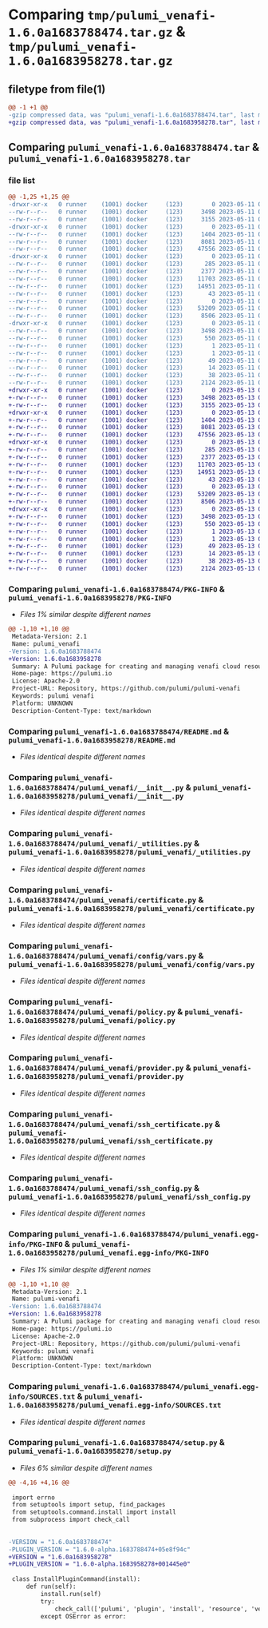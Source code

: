 # Comparing `tmp/pulumi_venafi-1.6.0a1683788474.tar.gz` & `tmp/pulumi_venafi-1.6.0a1683958278.tar.gz`

## filetype from file(1)

```diff
@@ -1 +1 @@
-gzip compressed data, was "pulumi_venafi-1.6.0a1683788474.tar", last modified: Thu May 11 07:06:20 2023, max compression
+gzip compressed data, was "pulumi_venafi-1.6.0a1683958278.tar", last modified: Sat May 13 06:16:09 2023, max compression
```

## Comparing `pulumi_venafi-1.6.0a1683788474.tar` & `pulumi_venafi-1.6.0a1683958278.tar`

### file list

```diff
@@ -1,25 +1,25 @@
-drwxr-xr-x   0 runner    (1001) docker     (123)        0 2023-05-11 07:06:20.383923 pulumi_venafi-1.6.0a1683788474/
--rw-r--r--   0 runner    (1001) docker     (123)     3498 2023-05-11 07:06:20.383923 pulumi_venafi-1.6.0a1683788474/PKG-INFO
--rw-r--r--   0 runner    (1001) docker     (123)     3155 2023-05-11 07:06:19.000000 pulumi_venafi-1.6.0a1683788474/README.md
-drwxr-xr-x   0 runner    (1001) docker     (123)        0 2023-05-11 07:06:20.383923 pulumi_venafi-1.6.0a1683788474/pulumi_venafi/
--rw-r--r--   0 runner    (1001) docker     (123)     1404 2023-05-11 07:06:19.000000 pulumi_venafi-1.6.0a1683788474/pulumi_venafi/__init__.py
--rw-r--r--   0 runner    (1001) docker     (123)     8081 2023-05-11 07:06:19.000000 pulumi_venafi-1.6.0a1683788474/pulumi_venafi/_utilities.py
--rw-r--r--   0 runner    (1001) docker     (123)    47556 2023-05-11 07:06:19.000000 pulumi_venafi-1.6.0a1683788474/pulumi_venafi/certificate.py
-drwxr-xr-x   0 runner    (1001) docker     (123)        0 2023-05-11 07:06:20.383923 pulumi_venafi-1.6.0a1683788474/pulumi_venafi/config/
--rw-r--r--   0 runner    (1001) docker     (123)      285 2023-05-11 07:06:19.000000 pulumi_venafi-1.6.0a1683788474/pulumi_venafi/config/__init__.py
--rw-r--r--   0 runner    (1001) docker     (123)     2377 2023-05-11 07:06:19.000000 pulumi_venafi-1.6.0a1683788474/pulumi_venafi/config/vars.py
--rw-r--r--   0 runner    (1001) docker     (123)    11703 2023-05-11 07:06:19.000000 pulumi_venafi-1.6.0a1683788474/pulumi_venafi/policy.py
--rw-r--r--   0 runner    (1001) docker     (123)    14951 2023-05-11 07:06:19.000000 pulumi_venafi-1.6.0a1683788474/pulumi_venafi/provider.py
--rw-r--r--   0 runner    (1001) docker     (123)       43 2023-05-11 07:06:19.000000 pulumi_venafi-1.6.0a1683788474/pulumi_venafi/pulumi-plugin.json
--rw-r--r--   0 runner    (1001) docker     (123)        0 2023-05-11 07:06:19.000000 pulumi_venafi-1.6.0a1683788474/pulumi_venafi/py.typed
--rw-r--r--   0 runner    (1001) docker     (123)    53209 2023-05-11 07:06:19.000000 pulumi_venafi-1.6.0a1683788474/pulumi_venafi/ssh_certificate.py
--rw-r--r--   0 runner    (1001) docker     (123)     8506 2023-05-11 07:06:19.000000 pulumi_venafi-1.6.0a1683788474/pulumi_venafi/ssh_config.py
-drwxr-xr-x   0 runner    (1001) docker     (123)        0 2023-05-11 07:06:20.383923 pulumi_venafi-1.6.0a1683788474/pulumi_venafi.egg-info/
--rw-r--r--   0 runner    (1001) docker     (123)     3498 2023-05-11 07:06:20.000000 pulumi_venafi-1.6.0a1683788474/pulumi_venafi.egg-info/PKG-INFO
--rw-r--r--   0 runner    (1001) docker     (123)      550 2023-05-11 07:06:20.000000 pulumi_venafi-1.6.0a1683788474/pulumi_venafi.egg-info/SOURCES.txt
--rw-r--r--   0 runner    (1001) docker     (123)        1 2023-05-11 07:06:20.000000 pulumi_venafi-1.6.0a1683788474/pulumi_venafi.egg-info/dependency_links.txt
--rw-r--r--   0 runner    (1001) docker     (123)        1 2023-05-11 07:06:20.000000 pulumi_venafi-1.6.0a1683788474/pulumi_venafi.egg-info/not-zip-safe
--rw-r--r--   0 runner    (1001) docker     (123)       49 2023-05-11 07:06:20.000000 pulumi_venafi-1.6.0a1683788474/pulumi_venafi.egg-info/requires.txt
--rw-r--r--   0 runner    (1001) docker     (123)       14 2023-05-11 07:06:20.000000 pulumi_venafi-1.6.0a1683788474/pulumi_venafi.egg-info/top_level.txt
--rw-r--r--   0 runner    (1001) docker     (123)       38 2023-05-11 07:06:20.383923 pulumi_venafi-1.6.0a1683788474/setup.cfg
--rw-r--r--   0 runner    (1001) docker     (123)     2124 2023-05-11 07:06:19.000000 pulumi_venafi-1.6.0a1683788474/setup.py
+drwxr-xr-x   0 runner    (1001) docker     (123)        0 2023-05-13 06:16:09.373054 pulumi_venafi-1.6.0a1683958278/
+-rw-r--r--   0 runner    (1001) docker     (123)     3498 2023-05-13 06:16:09.373054 pulumi_venafi-1.6.0a1683958278/PKG-INFO
+-rw-r--r--   0 runner    (1001) docker     (123)     3155 2023-05-13 06:16:08.000000 pulumi_venafi-1.6.0a1683958278/README.md
+drwxr-xr-x   0 runner    (1001) docker     (123)        0 2023-05-13 06:16:09.373054 pulumi_venafi-1.6.0a1683958278/pulumi_venafi/
+-rw-r--r--   0 runner    (1001) docker     (123)     1404 2023-05-13 06:16:08.000000 pulumi_venafi-1.6.0a1683958278/pulumi_venafi/__init__.py
+-rw-r--r--   0 runner    (1001) docker     (123)     8081 2023-05-13 06:16:08.000000 pulumi_venafi-1.6.0a1683958278/pulumi_venafi/_utilities.py
+-rw-r--r--   0 runner    (1001) docker     (123)    47556 2023-05-13 06:16:08.000000 pulumi_venafi-1.6.0a1683958278/pulumi_venafi/certificate.py
+drwxr-xr-x   0 runner    (1001) docker     (123)        0 2023-05-13 06:16:09.373054 pulumi_venafi-1.6.0a1683958278/pulumi_venafi/config/
+-rw-r--r--   0 runner    (1001) docker     (123)      285 2023-05-13 06:16:08.000000 pulumi_venafi-1.6.0a1683958278/pulumi_venafi/config/__init__.py
+-rw-r--r--   0 runner    (1001) docker     (123)     2377 2023-05-13 06:16:08.000000 pulumi_venafi-1.6.0a1683958278/pulumi_venafi/config/vars.py
+-rw-r--r--   0 runner    (1001) docker     (123)    11703 2023-05-13 06:16:08.000000 pulumi_venafi-1.6.0a1683958278/pulumi_venafi/policy.py
+-rw-r--r--   0 runner    (1001) docker     (123)    14951 2023-05-13 06:16:08.000000 pulumi_venafi-1.6.0a1683958278/pulumi_venafi/provider.py
+-rw-r--r--   0 runner    (1001) docker     (123)       43 2023-05-13 06:16:08.000000 pulumi_venafi-1.6.0a1683958278/pulumi_venafi/pulumi-plugin.json
+-rw-r--r--   0 runner    (1001) docker     (123)        0 2023-05-13 06:16:08.000000 pulumi_venafi-1.6.0a1683958278/pulumi_venafi/py.typed
+-rw-r--r--   0 runner    (1001) docker     (123)    53209 2023-05-13 06:16:08.000000 pulumi_venafi-1.6.0a1683958278/pulumi_venafi/ssh_certificate.py
+-rw-r--r--   0 runner    (1001) docker     (123)     8506 2023-05-13 06:16:08.000000 pulumi_venafi-1.6.0a1683958278/pulumi_venafi/ssh_config.py
+drwxr-xr-x   0 runner    (1001) docker     (123)        0 2023-05-13 06:16:09.373054 pulumi_venafi-1.6.0a1683958278/pulumi_venafi.egg-info/
+-rw-r--r--   0 runner    (1001) docker     (123)     3498 2023-05-13 06:16:09.000000 pulumi_venafi-1.6.0a1683958278/pulumi_venafi.egg-info/PKG-INFO
+-rw-r--r--   0 runner    (1001) docker     (123)      550 2023-05-13 06:16:09.000000 pulumi_venafi-1.6.0a1683958278/pulumi_venafi.egg-info/SOURCES.txt
+-rw-r--r--   0 runner    (1001) docker     (123)        1 2023-05-13 06:16:09.000000 pulumi_venafi-1.6.0a1683958278/pulumi_venafi.egg-info/dependency_links.txt
+-rw-r--r--   0 runner    (1001) docker     (123)        1 2023-05-13 06:16:09.000000 pulumi_venafi-1.6.0a1683958278/pulumi_venafi.egg-info/not-zip-safe
+-rw-r--r--   0 runner    (1001) docker     (123)       49 2023-05-13 06:16:09.000000 pulumi_venafi-1.6.0a1683958278/pulumi_venafi.egg-info/requires.txt
+-rw-r--r--   0 runner    (1001) docker     (123)       14 2023-05-13 06:16:09.000000 pulumi_venafi-1.6.0a1683958278/pulumi_venafi.egg-info/top_level.txt
+-rw-r--r--   0 runner    (1001) docker     (123)       38 2023-05-13 06:16:09.373054 pulumi_venafi-1.6.0a1683958278/setup.cfg
+-rw-r--r--   0 runner    (1001) docker     (123)     2124 2023-05-13 06:16:08.000000 pulumi_venafi-1.6.0a1683958278/setup.py
```

### Comparing `pulumi_venafi-1.6.0a1683788474/PKG-INFO` & `pulumi_venafi-1.6.0a1683958278/PKG-INFO`

 * *Files 1% similar despite different names*

```diff
@@ -1,10 +1,10 @@
 Metadata-Version: 2.1
 Name: pulumi_venafi
-Version: 1.6.0a1683788474
+Version: 1.6.0a1683958278
 Summary: A Pulumi package for creating and managing venafi cloud resources.
 Home-page: https://pulumi.io
 License: Apache-2.0
 Project-URL: Repository, https://github.com/pulumi/pulumi-venafi
 Keywords: pulumi venafi
 Platform: UNKNOWN
 Description-Content-Type: text/markdown
```

### Comparing `pulumi_venafi-1.6.0a1683788474/README.md` & `pulumi_venafi-1.6.0a1683958278/README.md`

 * *Files identical despite different names*

### Comparing `pulumi_venafi-1.6.0a1683788474/pulumi_venafi/__init__.py` & `pulumi_venafi-1.6.0a1683958278/pulumi_venafi/__init__.py`

 * *Files identical despite different names*

### Comparing `pulumi_venafi-1.6.0a1683788474/pulumi_venafi/_utilities.py` & `pulumi_venafi-1.6.0a1683958278/pulumi_venafi/_utilities.py`

 * *Files identical despite different names*

### Comparing `pulumi_venafi-1.6.0a1683788474/pulumi_venafi/certificate.py` & `pulumi_venafi-1.6.0a1683958278/pulumi_venafi/certificate.py`

 * *Files identical despite different names*

### Comparing `pulumi_venafi-1.6.0a1683788474/pulumi_venafi/config/vars.py` & `pulumi_venafi-1.6.0a1683958278/pulumi_venafi/config/vars.py`

 * *Files identical despite different names*

### Comparing `pulumi_venafi-1.6.0a1683788474/pulumi_venafi/policy.py` & `pulumi_venafi-1.6.0a1683958278/pulumi_venafi/policy.py`

 * *Files identical despite different names*

### Comparing `pulumi_venafi-1.6.0a1683788474/pulumi_venafi/provider.py` & `pulumi_venafi-1.6.0a1683958278/pulumi_venafi/provider.py`

 * *Files identical despite different names*

### Comparing `pulumi_venafi-1.6.0a1683788474/pulumi_venafi/ssh_certificate.py` & `pulumi_venafi-1.6.0a1683958278/pulumi_venafi/ssh_certificate.py`

 * *Files identical despite different names*

### Comparing `pulumi_venafi-1.6.0a1683788474/pulumi_venafi/ssh_config.py` & `pulumi_venafi-1.6.0a1683958278/pulumi_venafi/ssh_config.py`

 * *Files identical despite different names*

### Comparing `pulumi_venafi-1.6.0a1683788474/pulumi_venafi.egg-info/PKG-INFO` & `pulumi_venafi-1.6.0a1683958278/pulumi_venafi.egg-info/PKG-INFO`

 * *Files 1% similar despite different names*

```diff
@@ -1,10 +1,10 @@
 Metadata-Version: 2.1
 Name: pulumi-venafi
-Version: 1.6.0a1683788474
+Version: 1.6.0a1683958278
 Summary: A Pulumi package for creating and managing venafi cloud resources.
 Home-page: https://pulumi.io
 License: Apache-2.0
 Project-URL: Repository, https://github.com/pulumi/pulumi-venafi
 Keywords: pulumi venafi
 Platform: UNKNOWN
 Description-Content-Type: text/markdown
```

### Comparing `pulumi_venafi-1.6.0a1683788474/pulumi_venafi.egg-info/SOURCES.txt` & `pulumi_venafi-1.6.0a1683958278/pulumi_venafi.egg-info/SOURCES.txt`

 * *Files identical despite different names*

### Comparing `pulumi_venafi-1.6.0a1683788474/setup.py` & `pulumi_venafi-1.6.0a1683958278/setup.py`

 * *Files 6% similar despite different names*

```diff
@@ -4,16 +4,16 @@
 
 import errno
 from setuptools import setup, find_packages
 from setuptools.command.install import install
 from subprocess import check_call
 
 
-VERSION = "1.6.0a1683788474"
-PLUGIN_VERSION = "1.6.0-alpha.1683788474+05e8f94c"
+VERSION = "1.6.0a1683958278"
+PLUGIN_VERSION = "1.6.0-alpha.1683958278+001445e0"
 
 class InstallPluginCommand(install):
     def run(self):
         install.run(self)
         try:
             check_call(['pulumi', 'plugin', 'install', 'resource', 'venafi', PLUGIN_VERSION])
         except OSError as error:
```

